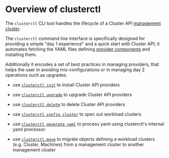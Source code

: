 # Overview of clusterctl

The `clusterctl` CLI tool handles the lifecycle of a Cluster API [management cluster].

The `clusterctl` command line interface is specifically designed for providing a simple "day 1 experience" and a
quick start with Cluster API; it automates fetching the YAML files defining [provider components] and installing them.

Additionally it encodes a set of best practices in managing providers, that helps the user in avoiding
mis-configurations or in managing day 2 operations such as upgrades.

* use [`clusterctl init`](commands/init.md) to install Cluster API providers
* use [`clusterctl upgrade`](commands/upgrade.md) to upgrade Cluster API providers
* use [`clusterctl delete`](commands/delete.md) to delete Cluster API providers

* use [`clusterctl config cluster`](commands/config-cluster.md) to spec out workload clusters
* use [`clusterctl generate yaml`](commands/generate-yaml.md) to process yaml
  using clusterctl's internal yaml processor.
* use [`clusterctl move`](commands/move.md) to migrate objects defining a workload clusters (e.g. Cluster, Machines) from a management cluster to another management cluster

<!-- links -->
[management cluster]: ../reference/glossary.md#management-cluster
[provider components]: ../reference/glossary.md#provider-components
